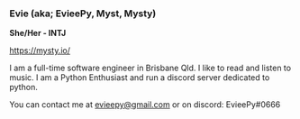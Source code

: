 ### Evie (aka; EvieePy, Myst, Mysty)

**She/Her - INTJ**

https://mysty.io/

I am a full-time software engineer in Brisbane Qld.
I like to read and listen to music.
I am a Python Enthusiast and run a discord server dedicated to python.

You can contact me at evieepy@gmail.com or on discord: EvieePy#0666
